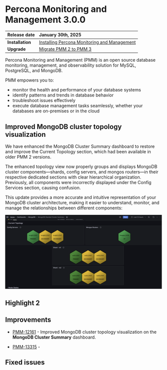 # Percona Monitoring and Management 3.0.0 

| **Release date** | January 30th, 2025                                                                                  |
| ----------------- | :---------------------------------------------------------------------------------------------- |
| **Installation** | [Installing Percona Monitoring and Management](../quickstart/quickstart.md) |
| **Upgrade**| [Migrate PMM 2 to PMM 3](../pmm-upgrade/migrating_from_pmm_2.md)


Percona Monitoring and Management (PMM) is an open source database monitoring, management, and observability solution for MySQL, PostgreSQL, and MongoDB.

PMM empowers you to: 

- monitor the health and performance of your database systems
- identify patterns and trends in database behavior
- troubleshoot issues effectively
- execute database management tasks seamlessly, whether your databases are on-premises or in the cloud

## Improved MongoDB cluster topology visualization

We have enhanced the MongoDB Cluster Summary dashboard to restore and improve the Current Topology section, which had been available in older PMM 2 versions.

The enhanced topology view now properly groups and displays MongoDB cluster components—shards, config servers, and mongos routers—in their respective dedicated sections with clear hierarchical organization. Previously, all components were incorrectly displayed under the Config Services section, causing confusion. 

This update provides a more accurate and intuitive representation of your MongoDB cluster architecture, making it easier to understand, monitor, and manage the relationships between different components:

![Topology section](Topology.png)

## Highlight 2



## Improvements

- [PMM-12161](https://perconadev.atlassian.net/browse/PMM-12161) - Improved MongoDB cluster topology visualization on the **MongoDB Cluster Summary** dashboard.

- [PMM-13315](https://perconadev.atlassian.net/browse/PMM-13315) - 


## Fixed issues

